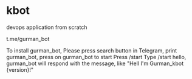 # kbot
devops application from scratch

t.me/gurman_bot

To install gurman_bot,
Please press search button in Telegram, print gurman_bot, press on gurman_bot to start
Press /start
Type /start hello, gurman_bot will respond with the message, like "Hell I'm Gurman_kbot {version}!"
